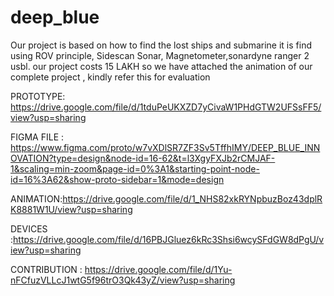 # deep_blue 
Our project is based on how to find the lost ships and submarine
it is find using ROV principle, Sidescan Sonar, Magnetometer,sonardyne ranger 2 usbl.
our project costs  15 LAKH so we have attached the animation of our complete project , kindly refer this for evaluation



PROTOTYPE: https://drive.google.com/file/d/1tduPeUKXZD7yCivaW1PHdGTW2UFSsFF5/view?usp=sharing


FIGMA FILE : https://www.figma.com/proto/w7vXDlSR7ZF3Sv5TffhIMY/DEEP_BLUE_INNOVATION?type=design&node-id=16-62&t=l3XgyFXJb2rCMJAF-1&scaling=min-zoom&page-id=0%3A1&starting-point-node-id=16%3A62&show-proto-sidebar=1&mode=design


ANIMATION:https://drive.google.com/file/d/1_NHS82xkRYNpbuzBoz43dplRK8881W1U/view?usp=sharing


DEVICES :https://drive.google.com/file/d/16PBJGluez6kRc3Shsi6wcySFdGW8dPgU/view?usp=sharing



CONTRIBUTION : https://drive.google.com/file/d/1Yu-nFCfuzVLLcJ1wtG5f96trO3Qk43yZ/view?usp=sharing
